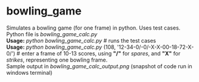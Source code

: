 # bowling_game <br>
Simulates a bowling game (for one frame) in python.  Uses test cases. <br>
Python file is *bowling_game_calc.py* <br>
**Usage:** *python bowling_game_calc.py*    # runs the test cases  <br>
**Usage:**  *python bowling_game_calc.py*  (108, '12-34-0/-0/-X-X-00-18-72-X-0/') # enter a frame of 10-13 scores, using **"/"** for *spares*, and **"X"** for *strikes*, representing one bowling frame. <br>
Sample output in *bowling_game_calc_output.png*  (snapshot of code run in windows terminal)
